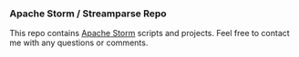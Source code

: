 <h3>Apache Storm / Streamparse Repo</h3>
<p>
This repo contains <a href="http://storm.apache.org/" target="_blank">Apache Storm</a> scripts and projects. Feel free to contact me with any questions or comments.
</p>
